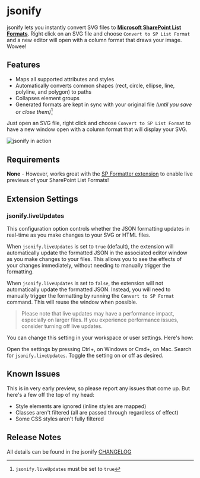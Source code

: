 # jsonify

jsonify lets you instantly convert SVG files to [**Microsoft SharePoint List Formats**](https://aka.ms/spdocs-column-formatting). Right click on an SVG file and choose `Convert to SP List Format` and a new editor will open with a column format that draws your image. Wowee!

## Features

- Maps all supported attributes and styles
- Automatically converts common shapes (rect, circle, ellipse, line, polyline, and polygon) to paths
- Collapses element groups
- Generated formats are kept in sync with your original file _(until you save or close them)_[^1]

Just open an SVG file, right click and choose `Convert to SP List Format` to have a new window open with a column format that will display your SVG.

![jsonify in action](./assets/jsonify.gif)

[^1]: `jsonify.liveUpdates` must be set to `true`


## Requirements

**None** - However, works great with the [SP Formatter extension](https://marketplace.visualstudio.com/items?itemName=s-kainet.sp-formatter) to enable live previews of your SharePoint List Formats!

## Extension Settings

### jsonify.liveUpdates
This configuration option controls whether the JSON formatting updates in real-time as you make changes to your SVG or HTML files.

When `jsonify.liveUpdates` is set to `true` (default), the extension will automatically update the formatted JSON in the associated editor window as you make changes to your files. This allows you to see the effects of your changes immediately, without needing to manually trigger the formatting.

When `jsonify.liveUpdates` is set to `false`, the extension will not automatically update the formatted JSON. Instead, you will need to manually trigger the formatting by running the `Convert to SP Format` command. This will reuse the window when possible.

> Please note that live updates may have a performance impact, especially on larger files. If you experience performance issues, consider turning off live updates.

You can change this setting in your workspace or user settings. Here's how:

Open the settings by pressing Ctrl+, on Windows or Cmd+, on Mac.
Search for `jsonify.liveUpdates`.
Toggle the setting on or off as desired.

## Known Issues

This is in very early preview, so please report any issues that come up. But here's a few off the top of my head:

- Style elements are ignored (inline styles are mapped)
- Classes aren't filtered (all are passed through regardless of effect)
- Some CSS styles aren't fully filtered

## Release Notes

All details can be found in the jsonify [CHANGELOG](./CHANGELOG.md)